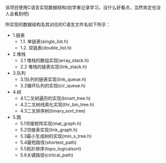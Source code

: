 该项目使用C语言实现数据结构(初学者记录学习，没什么好看点，当然肯定也没人会看到吧)

所实现的数据结构及其对应的C语言文件名如下所示：

 - 1.链表
    - 1.1. 单链表(single_list.h)
    - 1.2. 双链表(double_list.h)
-  2.堆栈
   - 2.1 堆栈的数组实现(array_stack.h)
   - 2.2 堆栈的链表实现(link_stack.h)
- 3.队列
   - 3.1队列的链表实现(link_queue.h)
   - 3.2循环队列的实现(cir_queue.h)
- 4.树
  - 4.1二叉树遍历的实现(binart_tree.h)
  - 4.2二叉树线索化实现(thr_bin_tree.h)
  - 4.3二叉排序树(binary_sort_tree)
- 5.图
   - 5.1邻接矩阵实现(mat_graph.h)
   - 5.2邻接表实现(link_graph.h)
   - 5.3最小生成树的实现(min_s_tree.h)
   - 5.4最短路径(shortest_path)
   - 5.5拓扑排序(topo_logicalsort)
   - 5.6关键路径(cirtical_path)
